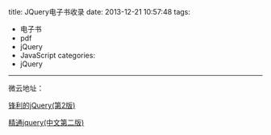 title: JQuery电子书收录
date: 2013-12-21 10:57:48
tags:
- 电子书
- pdf
- jQuery
- JavaScript
categories:
- jQuery

---

微云地址：

[锋利的jQuery(第2版)](http://share.weiyun.com/736c3a8f4c492f350c4b76fbbcfdb56f)

[精通jquery(中文第二版)](http://share.weiyun.com/f2d60bb2b7be0eb90fbf480f8231d1ba)



